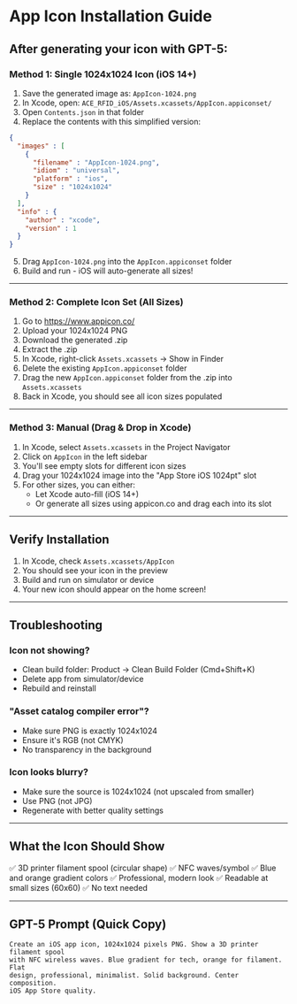 # App Icon Installation Guide

## After generating your icon with GPT-5:

### Method 1: Single 1024x1024 Icon (iOS 14+)

1. Save the generated image as: `AppIcon-1024.png`
2. In Xcode, open: `ACE_RFID_iOS/Assets.xcassets/AppIcon.appiconset/`
3. Open `Contents.json` in that folder
4. Replace the contents with this simplified version:

```json
{
  "images" : [
    {
      "filename" : "AppIcon-1024.png",
      "idiom" : "universal",
      "platform" : "ios",
      "size" : "1024x1024"
    }
  ],
  "info" : {
    "author" : "xcode",
    "version" : 1
  }
}
```

5. Drag `AppIcon-1024.png` into the `AppIcon.appiconset` folder
6. Build and run - iOS will auto-generate all sizes!

---

### Method 2: Complete Icon Set (All Sizes)

1. Go to https://www.appicon.co/
2. Upload your 1024x1024 PNG
3. Download the generated .zip
4. Extract the .zip
5. In Xcode, right-click `Assets.xcassets` → Show in Finder
6. Delete the existing `AppIcon.appiconset` folder
7. Drag the new `AppIcon.appiconset` folder from the .zip into `Assets.xcassets`
8. Back in Xcode, you should see all icon sizes populated

---

### Method 3: Manual (Drag & Drop in Xcode)

1. In Xcode, select `Assets.xcassets` in the Project Navigator
2. Click on `AppIcon` in the left sidebar
3. You'll see empty slots for different icon sizes
4. Drag your 1024x1024 image into the "App Store iOS 1024pt" slot
5. For other sizes, you can either:
   - Let Xcode auto-fill (iOS 14+)
   - Or generate all sizes using appicon.co and drag each into its slot

---

## Verify Installation

1. In Xcode, check `Assets.xcassets/AppIcon`
2. You should see your icon in the preview
3. Build and run on simulator or device
4. Your new icon should appear on the home screen!

---

## Troubleshooting

### Icon not showing?
- Clean build folder: Product → Clean Build Folder (Cmd+Shift+K)
- Delete app from simulator/device
- Rebuild and reinstall

### "Asset catalog compiler error"?
- Make sure PNG is exactly 1024x1024
- Ensure it's RGB (not CMYK)
- No transparency in the background

### Icon looks blurry?
- Make sure the source is 1024x1024 (not upscaled from smaller)
- Use PNG (not JPG)
- Regenerate with better quality settings

---

## What the Icon Should Show

✅ 3D printer filament spool (circular shape)
✅ NFC waves/symbol
✅ Blue and orange gradient colors
✅ Professional, modern look
✅ Readable at small sizes (60x60)
✅ No text needed

---

## GPT-5 Prompt (Quick Copy)

```
Create an iOS app icon, 1024x1024 pixels PNG. Show a 3D printer filament spool 
with NFC wireless waves. Blue gradient for tech, orange for filament. Flat 
design, professional, minimalist. Solid background. Center composition. 
iOS App Store quality.
```
